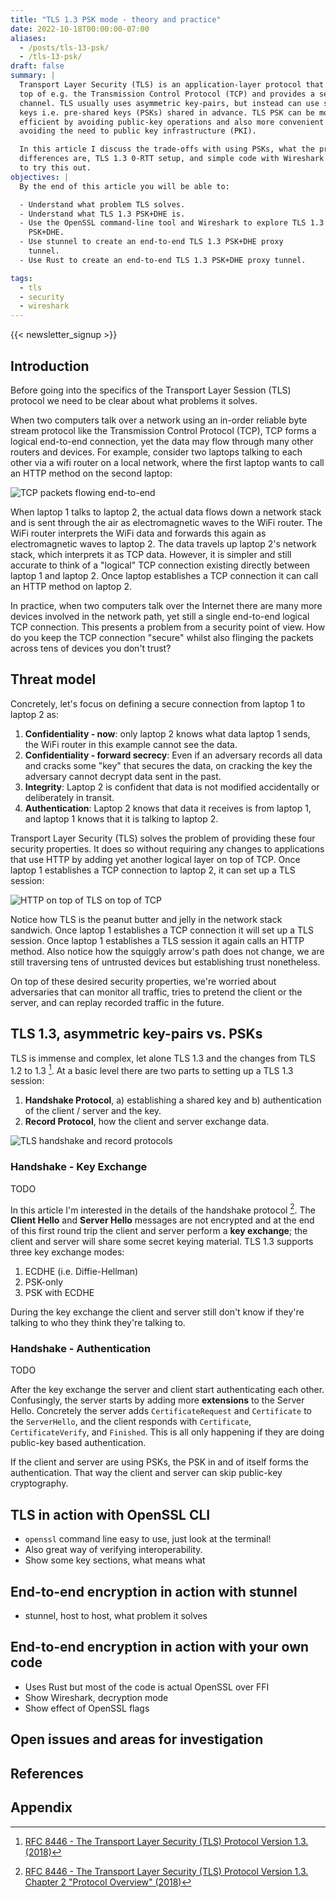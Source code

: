 ```yaml
---
title: "TLS 1.3 PSK mode - theory and practice"
date: 2022-10-18T00:00:00-07:00
aliases:
  - /posts/tls-13-psk/
  - /tls-13-psk/
draft: false
summary: |
  Transport Layer Security (TLS) is an application-layer protocol that sits on
  top of e.g. the Transmission Control Protocol (TCP) and provides a secure
  channel. TLS usually uses asymmetric key-pairs, but instead can use symmetric
  keys i.e. pre-shared keys (PSKs) shared in advance. TLS PSK can be more
  efficient by avoiding public-key operations and also more convenient by
  avoiding the need to public key infrastructure (PKI).

  In this article I discuss the trade-offs with using PSKs, what the protocol
  differences are, TLS 1.3 0-RTT setup, and simple code with Wireshark debugging
  to try this out.
objectives: |
  By the end of this article you will be able to:

  - Understand what problem TLS solves.
  - Understand what TLS 1.3 PSK+DHE is.
  - Use the OpenSSL command-line tool and Wireshark to explore TLS 1.3
    PSK+DHE.
  - Use stunnel to create an end-to-end TLS 1.3 PSK+DHE proxy
    tunnel.
  - Use Rust to create an end-to-end TLS 1.3 PSK+DHE proxy tunnel.

tags:
  - tls
  - security
  - wireshark
---
```


{{< newsletter_signup >}}

## Introduction

Before going into the specifics of the Transport Layer Session (TLS) protocol we
need to be clear about what problems it solves.

When two computers talk over a network using an in-order reliable byte stream
protocol like the Transmission Control Protocol (TCP), TCP forms a logical
end-to-end connection, yet the data may flow through many other routers and
devices. For example, consider two laptops talking to each other via a wifi
router on a local network, where the first laptop wants to call an HTTP method
on the second laptop:

![TCP packets flowing end-to-end](01-tcp-packets-flowing.svg)

When laptop 1 talks to laptop 2, the actual data flows down a network stack and
is sent through the air as electromagnetic waves to the WiFi router. The WiFi
router interprets the WiFi data and forwards this again as electromagnetic waves
to laptop 2. The data travels up laptop 2's network stack, which interprets it
as TCP data. However, it is simpler and still accurate to think of a "logical"
TCP connection existing directly between laptop 1 and laptop 2. Once laptop
establishes a TCP connection it can call an HTTP method on laptop 2.

In practice, when two computers talk over the Internet there are many more
devices involved in the network path, yet still a single end-to-end logical TCP
connection. This presents a problem from a security point of view. How do you
keep the TCP connection "secure" whilst also flinging the packets across tens of
devices you don't trust?

## Threat model

Concretely, let's focus on defining a secure connection from laptop 1 to
laptop 2 as:

1. **Confidentiality - now**: only laptop 2 knows what data laptop 1 sends, the
   WiFi router in this example cannot see the data.
2. **Confidentiality - forward secrecy**: Even if an adversary records all data
   and cracks some "key" that secures the data, on cracking the key the adversary
   cannot decrypt data sent in the past.
3. **Integrity**: Laptop 2 is confident that data is not modified accidentally
   or deliberately in transit.
4. **Authentication**: Laptop 2 knows that data it receives is from laptop 1,
   and laptop 1 knows that it is talking to laptop 2.

Transport Layer Security (TLS) solves the problem of providing these four
security properties. It does so without requiring any changes to applications
that use HTTP by adding yet another logical layer on top of TCP. Once laptop 1
establishes a TCP connection to laptop 2, it can set up a TLS session:

![HTTP on top of TLS on top of TCP](02-tls-packets.svg)

Notice how TLS is the peanut butter and jelly in the network stack sandwich.
Once laptop 1 establishes a TCP connection it will set up a TLS session. Once
laptop 1 establishes a TLS session it again calls an HTTP method. Also notice
how the squiggly arrow's path does not change, we are still traversing tens of
untrusted devices but establishing trust nonetheless.

On top of these desired security properties, we're worried about adversaries
that can monitor all traffic, tries to pretend the client or the server, and can
replay recorded traffic in the future.

## TLS 1.3, asymmetric key-pairs vs. PSKs

TLS is immense and complex, let alone TLS 1.3 and the changes from TLS 1.2 to
1.3 [^rfc8446]. At a basic level there are two parts to setting up a TLS 1.3
session:

1. **Handshake Protocol**, a) establishing a shared key and b) authentication
   of the client / server and the key.
2. **Record Protocol**, how the client and server exchange data.

![TLS handshake and record protocols](tls-sequence.svg)

### Handshake - Key Exchange

TODO

In this article I'm interested in the details of the handshake protocol
[^rfc8446_4]. The **Client Hello** and **Server Hello** messages are not
encrypted and at the end of this first round trip the client and server perform
a **key exchange**; the client and server will share some secret keying
material. TLS 1.3 supports three key exchange modes:

1. ECDHE (i.e. Diffie-Hellman)
2. PSK-only
3. PSK with ECDHE

During the key exchange the client and server still don't know if they're
talking to who they think they're talking to.

### Handshake - Authentication

TODO

After the key exchange the server and client start authenticating each other.
Confusingly, the server starts by adding more **extensions** to the Server
Hello. Concretely the server adds `CertificateRequest` and `Certificate` to the
`ServerHello`, and the client responds with `Certificate`, `CertificateVerify`,
and `Finished`. This is all only happening if they are doing public-key based
authentication.

If the client and server are using PSKs, the PSK in and of itself forms the
authentication. That way the client and server can skip public-key cryptography.

## TLS in action with OpenSSL CLI

- `openssl` command line easy to use, just look at the terminal!
- Also great way of verifying interoperability.
- Show some key sections, what means what

## End-to-end encryption in action with stunnel

- stunnel, host to host, what problem it solves

## End-to-end encryption in action with your own code

- Uses Rust but most of the code is actual OpenSSL over FFI
- Show Wireshark, decryption mode
- Show effect of OpenSSL flags

## Open issues and areas for investigation

## References

[^rfc8446]:
    [RFC 8446 - The Transport Layer Security (TLS) Protocol Version 1.3.
    (2018)](https://www.rfc-editor.org/rfc/rfc8446.html)

[^rfc8446_4]:
    [RFC 8446 - The Transport Layer Security (TLS) Protocol Version 1.3. Chapter
    2 "Protocol Overview"
    (2018)](https://www.rfc-editor.org/rfc/rfc8446.html#section-2)

## Appendix
